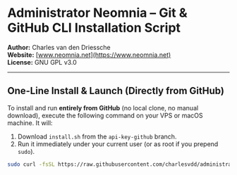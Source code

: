 # Administrator Neomnia – Git & GitHub CLI Installation Script

**Author:** Charles van den Driessche  
**Website:** [www.neomnia.net](https://www.neomnia.net)  
**License:** GNU GPL v3.0  

---

## One-Line Install & Launch (Directly from GitHub)

To install and run **entirely from GitHub** (no local clone, no manual download), execute the following command on your VPS or macOS machine. It will:

1. Download `install.sh` from the `api-key-github` branch.  
2. Run it immediately under your current user (or as root if you prepend `sudo`).  

```bash
sudo curl -fsSL https://raw.githubusercontent.com/charlesvdd/administrator-neomnia/api-key-github/install.sh | bash
